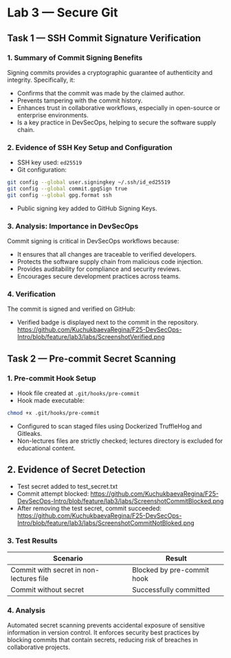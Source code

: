 # Lab 3 — Secure Git

## Task 1 — SSH Commit Signature Verification

### 1. Summary of Commit Signing Benefits
Signing commits provides a cryptographic guarantee of authenticity and integrity. Specifically, it:
- Confirms that the commit was made by the claimed author.
- Prevents tampering with the commit history.
- Enhances trust in collaborative workflows, especially in open-source or enterprise environments.
- Is a key practice in DevSecOps, helping to secure the software supply chain.

### 2. Evidence of SSH Key Setup and Configuration
- SSH key used: `ed25519`
- Git configuration:
```bash
git config --global user.signingkey ~/.ssh/id_ed25519
git config --global commit.gpgSign true
git config --global gpg.format ssh
```
- Public signing key added to GitHub Signing Keys.

### 3. Analysis: Importance in DevSecOps
Commit signing is critical in DevSecOps workflows because:
- It ensures that all changes are traceable to verified developers.
- Protects the software supply chain from malicious code injection.
- Provides auditability for compliance and security reviews.
- Encourages secure development practices across teams.

### 4. Verification
The commit is signed and verified on GitHub:
- Verified badge is displayed next to the commit in the repository.
https://github.com/KuchukbaevaRegina/F25-DevSecOps-Intro/blob/feature/lab3/labs/ScreenshotVerified.png

## Task 2 — Pre-commit Secret Scanning

### 1. Pre-commit Hook Setup
- Hook file created at `.git/hooks/pre-commit`
- Hook made executable:
```bash
chmod +x .git/hooks/pre-commit
```
- Configured to scan staged files using Dockerized TruffleHog and Gitleaks.
- Non-lectures files are strictly checked; lectures directory is excluded for educational content.

## 2. Evidence of Secret Detection
- Test secret added to test_secret.txt
- Commit attempt blocked:
https://github.com/KuchukbaevaRegina/F25-DevSecOps-Intro/blob/feature/lab3/labs/ScreenshotCommitBlocked.png
- After removing the test secret, commit succeeded:
https://github.com/KuchukbaevaRegina/F25-DevSecOps-Intro/blob/feature/lab3/labs/ScreenshotCommitNotBloked.png

### 3. Test Results
| Scenario                                | Result                     |
| --------------------------------------- | -------------------------- |
| Commit with secret in non-lectures file | Blocked by pre-commit hook |
| Commit without secret                   | Successfully committed     |

### 4. Analysis
Automated secret scanning prevents accidental exposure of sensitive information in version control.
It enforces security best practices by blocking commits that contain secrets, reducing risk of breaches in collaborative projects.
